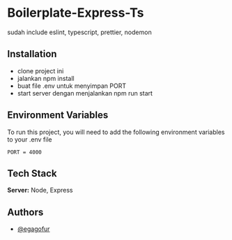# Boilerplate-Express-Ts
sudah include eslint, typescript, prettier, nodemon

## Installation

- clone project ini
- jalankan npm install
- buat file .env untuk menyimpan PORT
- start server dengan menjalankan npm run start

## Environment Variables

To run this project, you will need to add the following environment variables to your .env file

`PORT = 4000`


## Tech Stack

**Server:** Node, Express


## Authors

- [@egagofur](https://www.github.com/egagofur)


